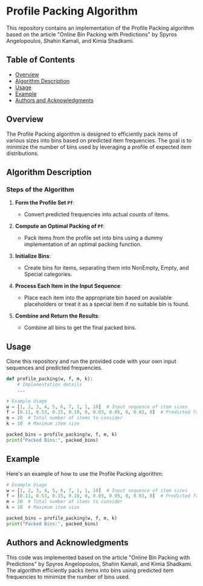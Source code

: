 
# Profile Packing Algorithm

This repository contains an implementation of the Profile Packing algorithm based on the article "Online Bin Packing with Predictions" by Spyros Angelopoulos, Shahin Kamali, and Kimia Shadkami.

## Table of Contents

- [Overview](#overview)
- [Algorithm Description](#algorithm-description)
- [Usage](#usage)
- [Example](#example)
- [Authors and Acknowledgments](#authors-and-acknowledgments)


## Overview

The Profile Packing algorithm is designed to efficiently pack items of various sizes into bins based on predicted item frequencies. The goal is to minimize the number of bins used by leveraging a profile of expected item distributions.

## Algorithm Description

### Steps of the Algorithm

1. **Form the Profile Set `Pf`**:
   - Convert predicted frequencies into actual counts of items.

2. **Compute an Optimal Packing of `Pf`**:
   - Pack items from the profile set into bins using a dummy implementation of an optimal packing function.

3. **Initialize Bins**:
   - Create bins for items, separating them into NonEmpty, Empty, and Special categories.

4. **Process Each Item in the Input Sequence**:
   - Place each item into the appropriate bin based on available placeholders or treat it as a special item if no suitable bin is found.

5. **Combine and Return the Results**:
   - Combine all bins to get the final packed bins.

## Usage

Clone this repository and run the provided code with your own input sequences and predicted frequencies.

```python
def profile_packing(w, f, m, k):
    # Implementation details
    ...

# Example Usage
w = [1, 2, 3, 4, 5, 6, 7, 1, 1, 10]  # Input sequence of item sizes
f = [0.11, 0.53, 0.15, 0.10, 0, 0.03, 0.05, 0, 0.03, 0]  # Predicted frequencies of item sizes
m = 20  # Total number of items to consider
k = 10  # Maximum item size

packed_bins = profile_packing(w, f, m, k)
print("Packed Bins:", packed_bins)
```

## Example

Here's an example of how to use the Profile Packing algorithm:

```python
# Example Usage
w = [1, 2, 3, 4, 5, 6, 7, 1, 1, 10]  # Input sequence of item sizes
f = [0.11, 0.53, 0.15, 0.10, 0, 0.03, 0.05, 0, 0.03, 0]  # Predicted frequencies of item sizes
m = 20  # Total number of items to consider
k = 10  # Maximum item size

packed_bins = profile_packing(w, f, m, k)
print("Packed Bins:", packed_bins)
```


## Authors and Acknowledgments

This code was implemented based on the article "Online Bin Packing with Predictions" by Spyros Angelopoulos, Shahin Kamali, and Kimia Shadkami. The algorithm efficiently packs items into bins using predicted item frequencies to minimize the number of bins used.

